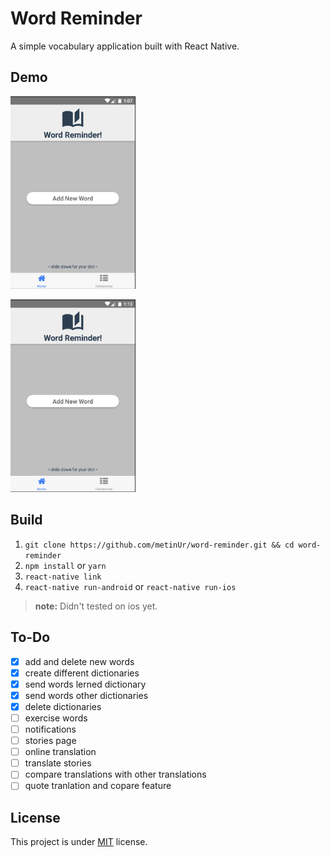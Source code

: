 # Word Reminder
A simple vocabulary application built with React Native.

## **Demo**
<img src="./screenshots/hello.gif" style="width: 200px;"></img>

<img src="./screenshots/dict.gif" style="width: 200px;"></img>

## **Build**
1. `git clone https://github.com/metinUr/word-reminder.git && cd word-reminder`
1. `npm install` or `yarn` 
1. `react-native link` 
1. `react-native run-android` or `react-native run-ios ` 
> **note:** Didn't tested on ios yet.

## **To-Do**
- [x] add and delete new words
- [x] create different dictionaries
- [x] send words lerned dictionary
- [x] send words other dictionaries
- [x] delete dictionaries
- [ ] exercise words
- [ ] notifications
- [ ] stories page
- [ ] online translation
- [ ] translate stories
- [ ] compare translations with other translations
- [ ] quote tranlation and copare feature

## **License**
This project is under [MIT](./LICENSE) license. 
